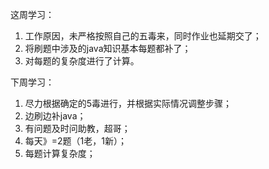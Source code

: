 这周学习：
1. 工作原因，未严格按照自己的五毒来，同时作业也延期交了；
2. 将刷题中涉及的java知识基本每题都补了；
3. 对每题的复杂度进行了计算。

下周学习：
1. 尽力根据确定的5毒进行，并根据实际情况调整步骤；
2. 边刷边补java；
3. 有问题及时问助教，超哥；
4. 每天》=2题（1老，1新）；
5. 每题计算复杂度；